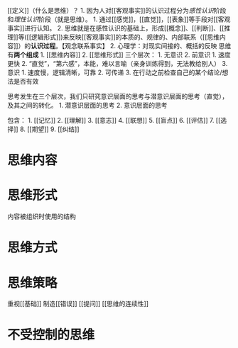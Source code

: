 [[定义]]（什么是思维）？
	1. 因为人对[[客观事实]]的认识过程分为*感性认识*阶段和*理性认识*阶段（就是思维）。
		1. 通过[[感觉]]，[[直觉]]，[[表象]]等手段对[[客观事实]]进行认知。
		2. 思维就是在感性认识的基础上，形成[[概念]]、[[判断]]、[[推理]]等([[逻辑形式]])来反映[[客观事实]]的本质的、规律的、内部联系（[[思维内容]]）的**认识过程**。【观念联系事实】
	2. 心理学：对现实间接的、概括的反映
思维有**两个组成**
	1. [[思维内容]] 
	2. [[思维形式]] 
三个层次：
	1. 无意识
	2. 前意识
		1. 速度更快
		2. “直觉”，“第六感”，本能，难以言喻（亲身训练得到，无法教给别人）
	3. 意识
		1. 速度慢，逻辑清晰，可靠
		2. 可传递
		3. 在行动之前检查自己的某个结论/想法是否有效

思考发生在三个层次，我们只研究意识层面的思考与潜意识层面的思考（直觉），及其之间的转化。
	1. 潜意识层面的思考
	2. 意识层面的思考

包含：
	1. [[记忆]]
	2. [[理解]]
	3. [[意志]]
	4. [[联想]]
	5. [[盲点]]
	6. [[评估]]
	7. [[选择]]
	8. [[期望]]
	9. [[纠结]]

# 思维内容
# 思维形式
内容被组织时使用的结构
# 思维方式
# 思维策略
重视[[基础]] 
制造[[错误]] 
[[提问]] 
[[思维的连续性]] 
# 不受控制的思维
